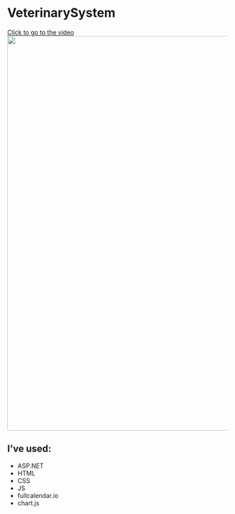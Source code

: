 # VeterinarySystem
<a href="https://youtu.be/_8c6GhvSoAE">Click to go to the video</a> <br>
<img src="https://github.com/trzcinska-magdalena/VeterinarySystem/assets/109164652/ef3124d3-901c-4dd7-ad36-a4347b00d9d9" width="900">

## I've used:
- ASP.NET
- HTML
- CSS
- JS
- fullcalendar.io
- chart.js
